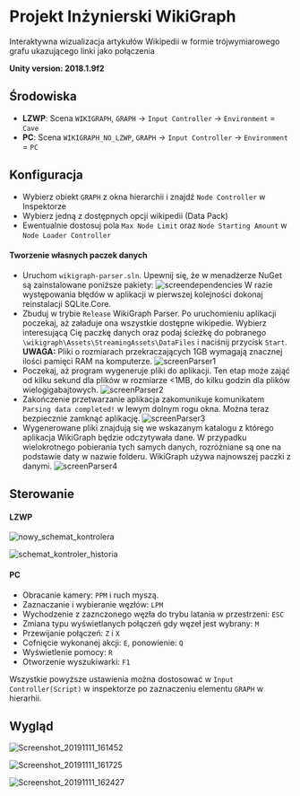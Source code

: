 # Projekt Inżynierski WikiGraph
Interaktywna wizualizacja artykułów Wikipedii w formie trójwymiarowego grafu ukazującego linki jako połączenia

**Unity version: 2018.1.9f2**

## Środowiska
- **LZWP**: Scena ``WIKIGRAPH``, ``GRAPH`` &rarr; ``Input Controller`` &rarr; ``Environment`` = ``Cave``
- **PC**: Scena ``WIKIGRAPH_NO_LZWP``, ``GRAPH`` &rarr; ``Input Controller`` &rarr; ``Environment`` = ``PC``

## Konfiguracja
- Wybierz obiekt ``GRAPH`` z okna hierarchii i znajdź ``Node Controller`` w Inspektorze
- Wybierz jedną z dostępnych opcji wikipedii (Data Pack)
- Ewentualnie dostosuj pola ``Max Node Limit`` oraz ``Node Starting Amount`` w ``Node Loader Controller``

#### Tworzenie własnych paczek danych
- Uruchom ``wikigraph-parser.sln``. Upewnij się, że w menadżerze NuGet są zainstalowane poniższe pakiety:
![screendependencies](https://user-images.githubusercontent.com/48009771/69915012-9f3e0a00-144a-11ea-9620-43406c004b87.png)
W razie występowania błędów w aplikacji w pierwszej kolejności dokonaj reinstalacji SQLite.Core.
- Zbuduj w trybie ``Release`` WikiGraph Parser. Po uruchomieniu aplikacji poczekaj, aż załaduje ona wszystkie dostępne wikipedie. Wybierz interesującą Cię paczkę danych oraz podaj ścieżkę do pobranego ``\wikigraph\Assets\StreamingAssets\DataFiles`` i naciśnij przycisk ``Start``. 
**UWAGA:** Pliki o rozmiarach przekraczających 1GB wymagają znacznej ilości pamięci RAM na komputerze.
![screenParser1](https://user-images.githubusercontent.com/48009771/69914843-08bd1900-1449-11ea-94fb-27cd524fa555.png)
- Poczekaj, aż program wygeneruje pliki do aplikacji. Ten etap może zająć od kilku sekund dla plików w rozmiarze <1MB, do kilku godzin dla plików wielogigabajtowych.
![screenParser2](https://user-images.githubusercontent.com/48009771/69914850-183c6200-1449-11ea-9530-826062956d84.png)
- Zakończenie przetwarzanie aplikacja zakomunikuje komunikatem ``Parsing data completed!`` w lewym dolnym rogu okna. Można teraz bezpiecznie zamknąć aplikację.
![screenParser3](https://user-images.githubusercontent.com/48009771/69914851-183c6200-1449-11ea-8c77-e69fc1508419.png)
- Wygenerowane pliki znajdują się we wskazanym katalogu z którego aplikacja WikiGraph będzie odczytywała dane. W przypadku wielokrotnego pobierania tych samych danych, rozróżniane są one na podstawie daty w nazwie folderu. WikiGraph używa najnowszej paczki z danymi.
![screenParser4](https://user-images.githubusercontent.com/48009771/69914852-18d4f880-1449-11ea-8456-78890abcbf94.png)

## Sterowanie
#### LZWP
![nowy_schemat_kontrolera](https://user-images.githubusercontent.com/48009771/69915461-72d8bc80-144f-11ea-8831-4a7917bc5143.png)

![schemat_kontroler_historia](https://user-images.githubusercontent.com/48009771/69915460-72d8bc80-144f-11ea-8cf3-aca93a8f631f.png)

#### PC
- Obracanie kamery: ``PPM`` i ruch myszą.
- Zaznaczanie i wybieranie węzłów: ``LPM``
- Wychodzenie z zaznczonego węzła do trybu latania w przestrzeni: ``ESC``
- Zmiana typu wyświetlanych połączeń gdy węzeł jest wybrany: ``M``
- Przewijanie połączeń: ``Z`` i ``X``
- Cofnięcie wykonanej akcji: ``E``, ponowienie: ``Q``
- Wyświetlenie pomocy: ``R``
- Otworzenie wyszukiwarki: ``F1``

Wszystkie powyższe ustawienia można dostosować w ``Input Controller(Script)`` w inspektorze po zaznaczeniu elementu ``GRAPH`` w hierarhii.

## Wygląd

![Screenshot_20191111_161452](https://user-images.githubusercontent.com/8643919/68598850-d6e71100-049f-11ea-8868-ad54bff2238c.png)

![Screenshot_20191111_161725](https://user-images.githubusercontent.com/8643919/68598852-d77fa780-049f-11ea-85a5-0154d9fc9119.png)

![Screenshot_20191111_162427](https://user-images.githubusercontent.com/8643919/68598853-d77fa780-049f-11ea-9ff4-b3a490e1ba41.png)
